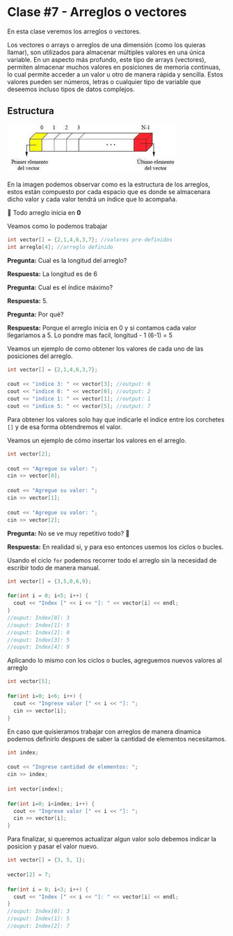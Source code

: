 # Clase #7 - Arreglos o vectores

En esta clase veremos los arreglos o vectores.

Los vectores o arrays o arreglos de una dimensión (como los quieras llamar), son utilizados para almacenar múltiples valores en una única variable. En un aspecto más profundo, este tipo de arrays (vectores), permiten almacenar muchos valores en posiciones de memoria continuas, lo cual permite acceder a un valor u otro de manera rápida y sencilla. Estos valores pueden ser números, letras o cualquier tipo de variable que deseemos incluso tipos de datos complejos.

## Estructura

![Drag Racing](assets/representacion.jpeg)

En la imagen podemos observar como es la estructura de los arreglos, estos están compuesto por cada espacio que es donde se almacenara dicho valor y cada valor tendrá un índice que lo acompaña.

👀 Todo arreglo inicia en **0**

Veamos como lo podemos trabajar

```cpp
int vector[] = {2,1,4,6,3,7}; //valores pre-definidos
int arreglo[4]; //arreglo definido
```
**Pregunta:** Cual es la longitud del arreglo?

**Respuesta:** La longitud es de 6

**Pregunta:** Cual es el índice máximo?

**Respuesta:** 5.

**Pregunta:** Por qué?

**Respuesta:** Porque el arreglo inicia en 0 y si contamos cada valor llegariamos a 5. Lo pondre mas facil, longitud - 1 (6-1) = 5 

Veamos un ejemplo de como obtener los valores de cada uno de las posiciones del arreglo.

```cpp
int vector[] = {2,1,4,6,3,7};

cout << "indice 3: " << vector[3]; //output: 6
cout << "indice 0: " << vector[0]; //output: 2
cout << "indice 1: " << vector[1]; //output: 1
cout << "indice 5: " << vector[5]; //output: 7
```

Para obtener los valores solo hay que indicarle el indice entre los corchetes `[]` y de esa forma obtendremos el valor.

Veamos un ejemplo de cómo insertar los valores en el arreglo.

```cpp
int vector[2];

cout << "Agregue su valor: ";
cin >> vector[0];

cout << "Agregue su valor: ";
cin >> vector[1];

cout << "Agregue su valor: ";
cin >> vector[2];
```

**Pregunta:** No se ve muy repetitivo todo? 🤔

**Respuesta:** En realidad si, y para eso entonces usemos los ciclos o bucles.

Usando el ciclo `for` podemos recorrer todo el arreglo sin la necesidad de escribir todo de manera manual.

```cpp
int vector[] = {3,5,0,6,9};
	
for(int i = 0; i<5; i++) {
  cout << "Index [" << i << "]: " << vector[i] << endl;
}
//ouput: Index[0]: 3
//ouput: Index[1]: 5
//ouput: Index[2]: 0
//ouput: Index[3]: 5
//ouput: Index[4]: 9
```

Aplicando lo mismo con los ciclos o bucles, agreguemos nuevos valores al arreglo

```cpp
int vector[5];
	
for(int i=0; i<6; i++) {
  cout << "Ingrese valor [" << i << "]: ";
  cin >> vector[i];
}
```
En caso que quisieramos trabajar con arreglos de manera dinamica podemos definirlo despues de saber la cantidad de elementos necesitamos.

```cpp
int index; 

cout << "Ingrese cantidad de elementos: ";
cin >> index;

int vector[index];
	
for(int i=0; i<index; i++) {
  cout << "Ingrese valor [" << i << "]: ";
  cin >> vector[i];
}
```
Para finalizar, si queremos actualizar algun valor solo debemos indicar la posicion y pasar el valor nuevo.

```cpp
int vector[] = {3, 5, 1};
	
vector[2] = 7;

for(int i = 0; i<3; i++) {
  cout << "Index [" << i << "]: " << vector[i] << endl;
}
//ouput: Index[0]: 3
//ouput: Index[1]: 5
//ouput: Index[2]: 7
```
